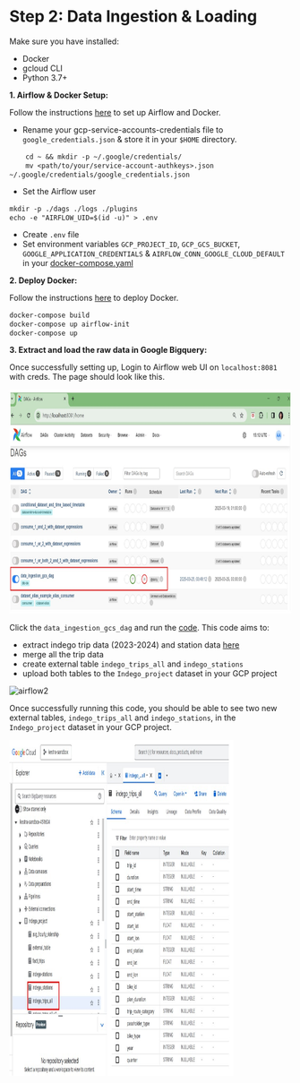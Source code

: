 # Step 2: Data Ingestion & Loading

Make sure you have installed:

- Docker
- gcloud CLI
- Python 3.7+

**1. Airflow & Docker Setup:**

Follow the instructions [here](https://github.com/DataTalksClub/data-engineering-zoomcamp/blob/main/cohorts/2022/week_2_data_ingestion/airflow/1_setup_official.md) to set up Airflow and Docker.

- Rename your gcp-service-accounts-credentials file to `google_credentials.json` & store it in your `$HOME` directory.

```
    cd ~ && mkdir -p ~/.google/credentials/
    mv <path/to/your/service-account-authkeys>.json ~/.google/credentials/google_credentials.json
```
- Set the Airflow user

```
mkdir -p ./dags ./logs ./plugins
echo -e "AIRFLOW_UID=$(id -u)" > .env
```
- Create `.env` file
- Set environment variables `GCP_PROJECT_ID`, `GCP_GCS_BUCKET`, `GOOGLE_APPLICATION_CREDENTIALS` & `AIRFLOW_CONN_GOOGLE_CLOUD_DEFAULT` in your [docker-compose.yaml](https://github.com/Anran0716/DE-Project-Bikeshare/blob/main/Airflow/docker-compose.yaml)

**2. Deploy Docker:**

Follow the instructions [here](https://github.com/DataTalksClub/data-engineering-zoomcamp/tree/main/cohorts/2022/week_2_data_ingestion/airflow) to deploy Docker. 

```
docker-compose build
docker-compose up airflow-init
docker-compose up
```

**3. Extract and load the raw data in Google Bigquery:**

Once successfully setting up, Login to Airflow web UI on `localhost:8081` with creds. The page should look like this.

<img src="Figures/airflow1.jpg" alt="airflow1" height="400" width="800">

Click the `data_ingestion_gcs_dag` and run the [code](https://github.com/Anran0716/DE-Project-Bikeshare/blob/main/Airflow/dags/data_ingestion_gcs_dag.py).
This code aims to:
- extract indego trip data (2023-2024) and station data [here](https://www.rideindego.com/about/data/)
- merge all the trip data 
- create external table `indego_trips_all` and `indego_stations`
- upload both tables to the `Indego_project` dataset in your GCP project

<img src="Figures/airflow2.jpg" alt="airflow2" height="400" width="800">

Once successfully running this code, you should be able to see two new external tables, `indego_trips_all` and `indego_stations`, in the `Indego_project` dataset in your GCP project. 

<img src="Figures/bigquery.jpg" alt="bigquery" height="600" width="400">